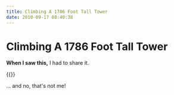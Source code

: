 ```yaml
---
title: Climbing A 1786 Foot Tall Tower
date: 2010-09-17 08:40:38
---
```


# Climbing A 1786 Foot Tall Tower

__When I saw this,__ I had to share it.

{{<youtube RDNGZVmhkTo>}}

... and no, that's not me!